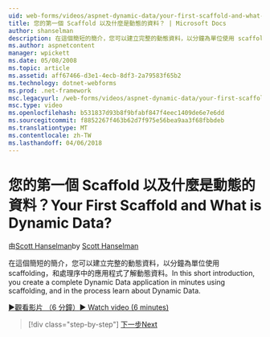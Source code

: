 ```yaml
---
uid: web-forms/videos/aspnet-dynamic-data/your-first-scaffold-and-what-is-dynamic-data
title: 您的第一個 Scaffold 以及什麼是動態的資料？ | Microsoft Docs
author: shanselman
description: 在這個簡短的簡介，您可以建立完整的動態資料，以分鐘為單位使用 scaffolding，和處理序中的應用程式了解動態資料。
ms.author: aspnetcontent
manager: wpickett
ms.date: 05/08/2008
ms.topic: article
ms.assetid: aff67466-d3e1-4ecb-8df3-2a79583f65b2
ms.technology: dotnet-webforms
ms.prod: .net-framework
msc.legacyurl: /web-forms/videos/aspnet-dynamic-data/your-first-scaffold-and-what-is-dynamic-data
msc.type: video
ms.openlocfilehash: b531837d93b8f9bfabf847f4eec1409de6e7e6dd
ms.sourcegitcommit: f8852267f463b62d7f975e56bea9aa3f68fbbdeb
ms.translationtype: MT
ms.contentlocale: zh-TW
ms.lasthandoff: 04/06/2018
---
```

<a name="your-first-scaffold-and-what-is-dynamic-data"></a><span data-ttu-id="74188-104">您的第一個 Scaffold 以及什麼是動態的資料？</span><span class="sxs-lookup"><span data-stu-id="74188-104">Your First Scaffold and What is Dynamic Data?</span></span>
====================
<span data-ttu-id="74188-105">由[Scott Hanselman](https://github.com/shanselman)</span><span class="sxs-lookup"><span data-stu-id="74188-105">by [Scott Hanselman](https://github.com/shanselman)</span></span>

<span data-ttu-id="74188-106">在這個簡短的簡介，您可以建立完整的動態資料，以分鐘為單位使用 scaffolding，和處理序中的應用程式了解動態資料。</span><span class="sxs-lookup"><span data-stu-id="74188-106">In this short introduction, you create a complete Dynamic Data application in minutes using scaffolding, and in the process learn about Dynamic Data.</span></span>

[<span data-ttu-id="74188-107">&#9654;觀看影片 （6 分鐘）</span><span class="sxs-lookup"><span data-stu-id="74188-107">&#9654; Watch video (6 minutes)</span></span>](https://channel9.msdn.com/Blogs/ASP-NET-Site-Videos/your-first-scaffold-and-what-is-dynamic-data)

> [!div class="step-by-step"]
> [<span data-ttu-id="74188-108">下一步</span><span class="sxs-lookup"><span data-stu-id="74188-108">Next</span></span>](how-do-i-enable-inline-gridview-editing.md)
